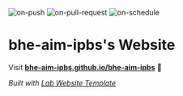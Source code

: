 
  ![on-push](../../actions/workflows/on-push.yaml/badge.svg)
  ![on-pull-request](../../actions/workflows/on-pull-request.yaml/badge.svg)
  ![on-schedule](../../actions/workflows/on-schedule.yaml/badge.svg)

  # bhe-aim-ipbs's Website

  Visit **[bhe-aim-ipbs.github.io/bhe-aim-ipbs](https://bhe-aim-ipbs.github.io/bhe-aim-ipbs)** 🚀

  _Built with [Lab Website Template](https://greene-lab.gitbook.io/lab-website-template-docs)_
